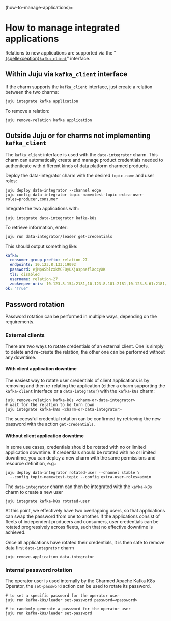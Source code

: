 (how-to-manage-applications)=
# How to manage integrated applications

Relations to new applications are supported via the "[{spellexception}`kafka_client`](https://github.com/canonical/charm-relation-interfaces/blob/main/interfaces/kafka_client/v0/README.md)" interface.

## Within Juju via `kafka_client` interface

If the charm supports the `kafka_client` interface, just create a relation between the two charms:

```shell
juju integrate kafka application
```

To remove a relation:

```shell
juju remove-relation kafka application
```

## Outside Juju or for charms not implementing `kafka_client`

The `kafka_client` interface is used with the `data-integrator` charm. This charm can automatically create and manage product credentials needed to authenticate with different kinds of data platform charmed products.

Deploy the data-integrator charm with the desired `topic-name` and user roles:

```shell
juju deploy data-integrator --channel edge
juju config data-integrator topic-name=test-topic extra-user-roles=producer,consumer
```

Integrate the two applications with:

```shell
juju integrate data-integrator kafka-k8s
```

To retrieve information, enter:

```shell
juju run data-integrator/leader get-credentials
```

This should output something like:

```yaml
kafka:
  consumer-group-prefix: relation-27-
  endpoints: 10.123.8.133:19092
  password: ejMp4SblzxkMCF0yUXjaspneflXqcyXK
  tls: disabled
  username: relation-27
  zookeeper-uris: 10.123.8.154:2181,10.123.8.181:2181,10.123.8.61:2181/kafka
ok: "True"
```

## Password rotation

Password rotation can be performed in multiple ways, depending on the requirements.

### External clients

There are two ways to rotate credentials of an external client. One is simply to delete and re-create the relation, the other one can be performed without any downtime.

#### With client application downtime

The easiest way to rotate user credentials of client applications is by removing and then re-relating 
the application (either a charm supporting the `kafka-client` interface or a `data-integrator`) with the `kafka-k8s` charm:

```shell
juju remove-relation kafka-k8s <charm-or-data-integrator>
# wait for the relation to be torn down 
juju integrate kafka-k8s <charm-or-data-integrator>
```

The successful credential rotation can be confirmed by retrieving the new password with the action `get-credentials`.

#### Without client application downtime

In some use cases, credentials should be rotated with no or limited application downtime.
If credentials should be rotated with no or limited downtime, you can deploy a new charm with the same permissions and resource definition, e.g.:

```shell
juju deploy data-integrator rotated-user --channel stable \
  --config topic-name=test-topic --config extra-user-roles=admin
```

The `data-integrator` charm can then be integrated with the `kafka-k8s` charm to create a new user

```shell
juju integrate kafka-k8s rotated-user
```

At this point, we effectively have two overlapping users, so that applications can swap the password
from one to another.
If the applications consist of fleets of independent producers and consumers, user credentials can be rotated
progressively across fleets, such that no effective downtime is achieved.

Once all applications have rotated their credentials, it is then safe to remove data first `data-integrator` charm

```shell
juju remove-application data-integrator
```

### Internal password rotation

The operator user is used internally by the Charmed Apache Kafka K8s Operator, the `set-password` action can be used to rotate its password.

```shell
# to set a specific password for the operator user
juju run kafka-k8s/leader set-password password=<password>

# to randomly generate a password for the operator user
juju run kafka-k8s/leader set-password
```
